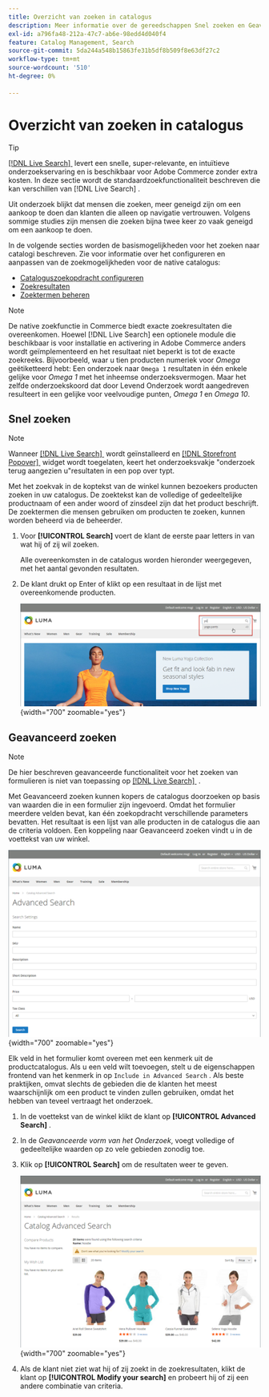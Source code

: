 ```yaml
---
title: Overzicht van zoeken in catalogus
description: Meer informatie over de gereedschappen Snel zoeken en Geavanceerd zoeken die klanten kunnen gebruiken om producten op de winkel te zoeken.
exl-id: a796fa48-212a-47c7-ab6e-98edd4d040f4
feature: Catalog Management, Search
source-git-commit: 5da244a548b15863fe31b5df8b509f8e63df27c2
workflow-type: tm+mt
source-wordcount: '510'
ht-degree: 0%

---
```


# Overzicht van zoeken in catalogus

>[!TIP]
>
>[[!DNL Live Search] &#x200B;](https://experienceleague.adobe.com/docs/commerce/live-search/overview.html?lang=nl-NL) levert een snelle, super-relevante, en intuïtieve onderzoekservaring en is beschikbaar voor Adobe Commerce zonder extra kosten. In deze sectie wordt de standaardzoekfunctionaliteit beschreven die kan verschillen van [!DNL Live Search] .

Uit onderzoek blijkt dat mensen die zoeken, meer geneigd zijn om een aankoop te doen dan klanten die alleen op navigatie vertrouwen. Volgens sommige studies zijn mensen die zoeken bijna twee keer zo vaak geneigd om een aankoop te doen.

In de volgende secties worden de basismogelijkheden voor het zoeken naar catalogi beschreven. Zie voor informatie over het configureren en aanpassen van de zoekmogelijkheden voor de native catalogus:

- [Cataloguszoekopdracht configureren](search-configuration.md)
- [Zoekresultaten](search-results.md)
- [Zoektermen beheren](search-terms.md)

>[!NOTE]
>
>De native zoekfunctie in Commerce biedt exacte zoekresultaten die overeenkomen. Hoewel [!DNL Live Search] een optionele module die beschikbaar is voor installatie en activering in Adobe Commerce anders wordt geïmplementeerd en het resultaat niet beperkt is tot de exacte zoekreeks. Bijvoorbeeld, waar u tien producten numeriek voor _Omega_ geëtiketteerd hebt: Een onderzoek naar `Omega 1` resultaten in één enkele gelijke voor _Omega 1_ met het inheemse onderzoeksvermogen. Maar het zelfde onderzoekskoord dat door Levend Onderzoek wordt aangedreven resulteert in een gelijke voor veelvoudige punten, _Omega 1_ en _Omega 10_.

## Snel zoeken

>[!NOTE]
>
>Wanneer [[!DNL Live Search] &#x200B;](https://experienceleague.adobe.com/nl/docs/commerce/live-search/overview) wordt geïnstalleerd en [[!DNL Storefront Popover] &#x200B;](https://experienceleague.adobe.com/nl/docs/commerce/live-search/live-search-storefront/storefront-popover) widget wordt toegelaten, keert het onderzoeksvakje &quot;onderzoek terug aangezien u&quot;resultaten in een pop over typt.

Met het zoekvak in de koptekst van de winkel kunnen bezoekers producten zoeken in uw catalogus. De zoektekst kan de volledige of gedeeltelijke productnaam of een ander woord of zinsdeel zijn dat het product beschrijft. De zoektermen die mensen gebruiken om producten te zoeken, kunnen worden beheerd via de beheerder.

1. Voor **[!UICONTROL Search]** voert de klant de eerste paar letters in van wat hij of zij wil zoeken.

   Alle overeenkomsten in de catalogus worden hieronder weergegeven, met het aantal gevonden resultaten.

1. De klant drukt op Enter of klikt op een resultaat in de lijst met overeenkomende producten.

   ![&#x200B; Onderzoek &#x200B;](./assets/storefront-search-box.png){width="700" zoomable="yes"}

## Geavanceerd zoeken

>[!NOTE]
>
>De hier beschreven geavanceerde functionaliteit voor het zoeken van formulieren is niet van toepassing op [[!DNL Live Search] &#x200B;](https://experienceleague.adobe.com/docs/commerce/live-search/overview.html?lang=nl-NL) .

Met Geavanceerd zoeken kunnen kopers de catalogus doorzoeken op basis van waarden die in een formulier zijn ingevoerd. Omdat het formulier meerdere velden bevat, kan één zoekopdracht verschillende parameters bevatten. Het resultaat is een lijst van alle producten in de catalogus die aan de criteria voldoen. Een koppeling naar Geavanceerd zoeken vindt u in de voettekst van uw winkel.

![&#x200B; Geavanceerd Onderzoek &#x200B;](./assets/storefront-search-advanced.png){width="700" zoomable="yes"}

Elk veld in het formulier komt overeen met een kenmerk uit de productcatalogus. Als u een veld wilt toevoegen, stelt u de eigenschappen frontend van het kenmerk in op `Include in Advanced Search` . Als beste praktijken, omvat slechts de gebieden die de klanten het meest waarschijnlijk om een product te vinden zullen gebruiken, omdat het hebben van teveel vertraagt het onderzoek.

1. In de voettekst van de winkel klikt de klant op **[!UICONTROL Advanced Search]** .

1. In de _Geavanceerde vorm van het Onderzoek_, voegt volledige of gedeeltelijke waarden op zo vele gebieden zonodig toe.

1. Klik op **[!UICONTROL Search]** om de resultaten weer te geven.

   ![&#x200B; Resultaten van het Onderzoek &#x200B;](./assets/storefront-search-advanced-results-modify.png){width="700" zoomable="yes"}

1. Als de klant niet ziet wat hij of zij zoekt in de zoekresultaten, klikt de klant op **[!UICONTROL Modify your search]** en probeert hij of zij een andere combinatie van criteria.
